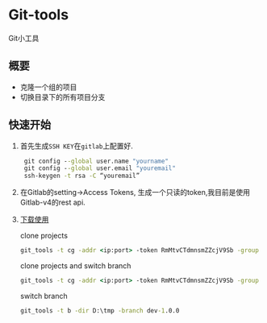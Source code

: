 # Git-tools
Git小工具

## 概要
- 克隆一个组的项目
- 切换目录下的所有项目分支

## 快速开始
    
 1. 首先生成`SSH KEY`在`gitlab`上配置好.
    ```cmd
     git config --global user.name "yourname"
     git config --global user.email "youremail"
     ssh-keygen -t rsa -C “youremail”
     ```
 2. 在Gitlab的setting->Access Tokens, 生成一个只读的token,我目前是使用Gitlab-v4的rest api.

 3. [下载使用](https://github.com/ArronSeven/git-tools/releases)
 
    clone projects
    ```cmd
    git_tools -t cg -addr <ip:port> -token RmMtvCTdmnsmZZcjV9Sb -group IOT2 -out D:\tmp
    ```
    clone projects and switch branch
    ```cmd
    git_tools -t cg -addr <ip:port> -token RmMtvCTdmnsmZZcjV9Sb -group IOT2 -out [D:\tmp] -branch [dev-1.0.0] 
    ```
    switch branch
    ```cmd
    git_tools -t b -dir D:\tmp -branch dev-1.0.0 
    ```